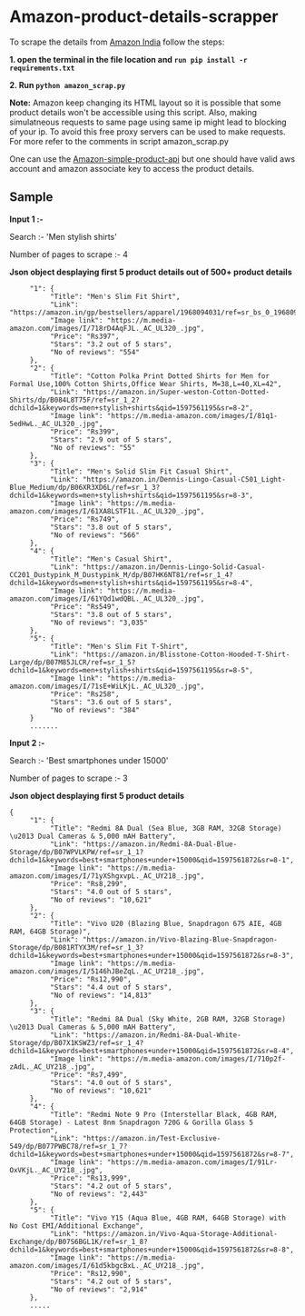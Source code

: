 # Amazon-product-details-scrapper

To scrape the details from [Amazon India](Amazon.in/) follow the steps:

**1. open the terminal in the file location and ```run pip install -r requirements.txt```**

**2. Run ```python amazon_scrap.py```**

**Note:** Amazon keep changing its HTML layout so it is possible that some product details won't be accessible using this script. Also, making simulatneous requests to same page using same ip might lead to blocking of your ip. To avoid this free proxy servers can be used to make requests. For more refer to the comments in script amazon_scrap.py

One can use the [Amazon-simple-product-api](https://pypi.org/project/python-amazon-simple-product-api/) but one should have valid aws account and amazon associate key to access the product details.

## **Sample**

**Input 1 :-**

Search :- 'Men stylish shirts'

Number of pages to scrape :- 4

**Json object desplaying first 5 product details out of 500+ product details**
```{
     "1": {
          "Title": "Men's Slim Fit Shirt",
          "Link": "https://amazon.in/gp/bestsellers/apparel/1968094031/ref=sr_bs_0_1968094031_1",
          "Image link": "https://m.media-amazon.com/images/I/718rD4AqFJL._AC_UL320_.jpg",
          "Price": "Rs397",
          "Stars": "3.2 out of 5 stars",
          "No of reviews": "554"
     },
     "2": {
          "Title": "Cotton Polka Print Dotted Shirts for Men for Formal Use,100% Cotton Shirts,Office Wear Shirts, M=38,L=40,XL=42",
          "Link": "https://amazon.in/Super-weston-Cotton-Dotted-Shirts/dp/B084L8T75F/ref=sr_1_2?dchild=1&keywords=men+stylish+shirts&qid=1597561195&sr=8-2",
          "Image link": "https://m.media-amazon.com/images/I/81q1-5edHwL._AC_UL320_.jpg",
          "Price": "Rs399",
          "Stars": "2.9 out of 5 stars",
          "No of reviews": "55"
     },
     "3": {
          "Title": "Men's Solid Slim Fit Casual Shirt",
          "Link": "https://amazon.in/Dennis-Lingo-Casual-C501_Light-Blue_Medium/dp/B06XR3XD6L/ref=sr_1_3?dchild=1&keywords=men+stylish+shirts&qid=1597561195&sr=8-3",
          "Image link": "https://m.media-amazon.com/images/I/61XA8LSTF1L._AC_UL320_.jpg",
          "Price": "Rs749",
          "Stars": "3.8 out of 5 stars",
          "No of reviews": "566"
     },
     "4": {
          "Title": "Men's Casual Shirt",
          "Link": "https://amazon.in/Dennis-Lingo-Solid-Casual-CC201_Dustypink_M_Dustypink_M/dp/B07HK6NT81/ref=sr_1_4?dchild=1&keywords=men+stylish+shirts&qid=1597561195&sr=8-4",
          "Image link": "https://m.media-amazon.com/images/I/61YQd1wdQBL._AC_UL320_.jpg",
          "Price": "Rs549",
          "Stars": "3.8 out of 5 stars",
          "No of reviews": "3,035"
     },
     "5": {
          "Title": "Men's Slim Fit T-Shirt",
          "Link": "https://amazon.in/Blisstone-Cotton-Hooded-T-Shirt-Large/dp/B07M85JLCR/ref=sr_1_5?dchild=1&keywords=men+stylish+shirts&qid=1597561195&sr=8-5",
          "Image link": "https://m.media-amazon.com/images/I/71sE+WiLKjL._AC_UL320_.jpg",
          "Price": "Rs258",
          "Stars": "3.6 out of 5 stars",
          "No of reviews": "384"
     }
     .......
```
     
**Input 2 :-**

Search :- 'Best smartphones under 15000'

Number of pages to scrape :- 3

**Json object desplaying first 5 product details**
```
{
     "1": {
          "Title": "Redmi 8A Dual (Sea Blue, 3GB RAM, 32GB Storage) \u2013 Dual Cameras & 5,000 mAH Battery",
          "Link": "https://amazon.in/Redmi-8A-Dual-Blue-Storage/dp/B07WPVLKPW/ref=sr_1_1?dchild=1&keywords=best+smartphones+under+15000&qid=1597561872&sr=8-1",
          "Image link": "https://m.media-amazon.com/images/I/71yXShgxvpL._AC_UY218_.jpg",
          "Price": "Rs8,299",
          "Stars": "4.0 out of 5 stars",
          "No of reviews": "10,621"
     },
     "2": {
          "Title": "Vivo U20 (Blazing Blue, Snapdragon 675 AIE, 4GB RAM, 64GB Storage)",
          "Link": "https://amazon.in/Vivo-Blazing-Blue-Snapdragon-Storage/dp/B081RTYX3M/ref=sr_1_3?dchild=1&keywords=best+smartphones+under+15000&qid=1597561872&sr=8-3",
          "Image link": "https://m.media-amazon.com/images/I/5146hJBeZqL._AC_UY218_.jpg",
          "Price": "Rs12,990",
          "Stars": "4.4 out of 5 stars",
          "No of reviews": "14,813"
     },
     "3": {
          "Title": "Redmi 8A Dual (Sky White, 2GB RAM, 32GB Storage) \u2013 Dual Cameras & 5,000 mAH Battery",
          "Link": "https://amazon.in/Redmi-8A-Dual-White-Storage/dp/B07X1KSWZ3/ref=sr_1_4?dchild=1&keywords=best+smartphones+under+15000&qid=1597561872&sr=8-4",
          "Image link": "https://m.media-amazon.com/images/I/710p2f-zAdL._AC_UY218_.jpg",
          "Price": "Rs7,499",
          "Stars": "4.0 out of 5 stars",
          "No of reviews": "10,621"
     },
     "4": {
          "Title": "Redmi Note 9 Pro (Interstellar Black, 4GB RAM, 64GB Storage) - Latest 8nm Snapdragon 720G & Gorilla Glass 5 Protection",
          "Link": "https://amazon.in/Test-Exclusive-549/dp/B077PWBC78/ref=sr_1_7?dchild=1&keywords=best+smartphones+under+15000&qid=1597561872&sr=8-7",
          "Image link": "https://m.media-amazon.com/images/I/91Lr-OxVKjL._AC_UY218_.jpg",
          "Price": "Rs13,999",
          "Stars": "4.2 out of 5 stars",
          "No of reviews": "2,443"
     },
     "5": {
          "Title": "Vivo Y15 (Aqua Blue, 4GB RAM, 64GB Storage) with No Cost EMI/Additional Exchange",
          "Link": "https://amazon.in/Vivo-Aqua-Storage-Additional-Exchange/dp/B07S6BGL1K/ref=sr_1_8?dchild=1&keywords=best+smartphones+under+15000&qid=1597561872&sr=8-8",
          "Image link": "https://m.media-amazon.com/images/I/61d5kbgcBxL._AC_UY218_.jpg",
          "Price": "Rs12,990",
          "Stars": "4.2 out of 5 stars",
          "No of reviews": "2,914"
     },
     .....
```
